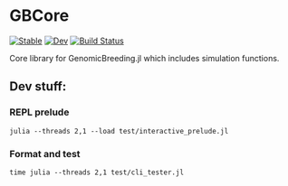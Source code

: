 # GBCore

[![Stable](https://img.shields.io/badge/docs-stable-blue.svg)](https://genomicbreeding.github.io/GBCore.jl/stable/)
[![Dev](https://img.shields.io/badge/docs-dev-blue.svg)](https://genomicbreeding.github.io/GBCore.jl/dev/)
[![Build Status](https://github.com/GenomicBreeding/GBCore.jl/actions/workflows/CI.yml/badge.svg?branch=main)](https://github.com/GenomicBreeding/GBCore.jl/actions/workflows/CI.yml?query=branch%3Amain)

Core library for GenomicBreeding.jl which includes simulation functions.

## Dev stuff:

### REPL prelude

```shell
julia --threads 2,1 --load test/interactive_prelude.jl
```

### Format and test

```shell
time julia --threads 2,1 test/cli_tester.jl
```
